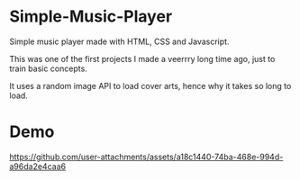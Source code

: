 # Simple-Music-Player
Simple music player made with HTML, CSS and Javascript.

This was one of the first projects I made a veerrry long time ago, just to train basic concepts.

It uses a random image API to load cover arts, hence why it takes so long to load.

# Demo

https://github.com/user-attachments/assets/a18c1440-74ba-468e-994d-a96da2e4caa6
